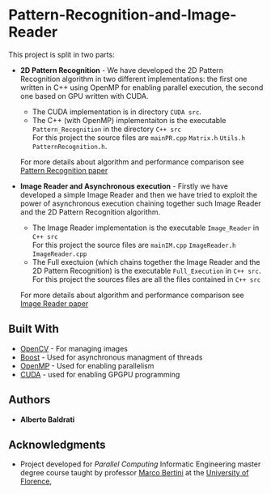 # Pattern-Recognition-and-Image-Reader

This project is split in two parts:

* **2D Pattern Recognition** - We have developed the 2D Pattern Recognition algorithm in two different implementations:
the first one written in C++ using OpenMP for enabling parallel execution, the second one based on GPU written with CUDA.  
    - The CUDA implementation is in directory ```CUDA src```.
    - The C++ (with OpenMP) implementaiton is the executable ```Pattern_Recognition``` in the directory ```C++ src```\
    For this project the source files are ```mainPR.cpp``` ```Matrix.h```
```Utils.h``` ```PatternRecognition.h```.

    For more details about algorithm and performance comparison see [Pattern Recognition paper](https://github.com/ABaldrati/Pattern-Recognition-and-Image-Reader/blob/master/Paper/Image_Reader_paper.pdf)

* **Image Reader and Asynchronous execution** - Firstly we have developed a simple Image Reader and then we have tried to exploit the power of asynchronous execution chaining together such Image Reader and the 2D Pattern Recognition algorithm.

     - The Image Reader implementation is the executable ```Image_Reader``` in ```C++ src``` \
    For this project the source files are ```mainIM.cpp``` ```ImageReader.h``` ```ImageReader.cpp```
    - The Full exectuion (which chains together the Image Reader and the 2D Pattern Recognition) is the executable
    ```Full_Execution``` in ```C++ src```.\
    For this project the sources files are all the files contained in ```C++ src```
    
    For more details about algorithm and performance comparison see [Image Reader paper](https://github.com/ABaldrati/Pattern-Recognition-and-Image-Reader/blob/master/Paper/Image_Reader_paper.pdf)


## Built With

* [OpenCV](https://opencv.org/) - For managing images
* [Boost](https://www.boost.org/) - Used for asynchronous managment of threads
* [OpenMP](https://www.openmp.org/) - Used for enabling parallelism
* [CUDA](https://developer.nvidia.com/cuda-zone) - used for enabling GPGPU programming

## Authors

* **Alberto Baldrati**

## Acknowledgments
* Project developed for *Parallel Computing* Informatic Engineering master degree course taught by professor [Marco Bertini](http://www.micc.unifi.it/bertini/) at the [University of Florence](https://www.unifi.it/changelang-eng.html), 
